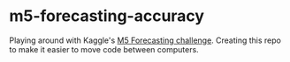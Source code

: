 # m5-forecasting-accuracy

Playing around with Kaggle's [M5 Forecasting challenge](https://www.kaggle.com/c/m5-forecasting-accuracy/).  Creating this repo to make it easier to move code between computers.

